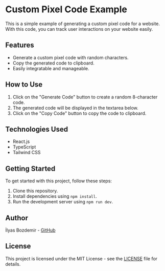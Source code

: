 # Custom Pixel Code Example

This is a simple example of generating a custom pixel code for a website. With this code, you can track user interactions on your website easily.

## Features

- Generate a custom pixel code with random characters.
- Copy the generated code to clipboard.
- Easily integratable and manageable.

## How to Use

1. Click on the "Generate Code" button to create a random 8-character code.
2. The generated code will be displayed in the textarea below.
3. Click on the "Copy Code" button to copy the code to clipboard.

## Technologies Used

- React.js
- TypeScript
- Tailwind CSS

## Getting Started

To get started with this project, follow these steps:

1. Clone this repository.
2. Install dependencies using `npm install`.
3. Run the development server using `npm run dev`.

## Author

İlyas Bozdemir - [GitHub](https://github.com/ilyasbozdemir)

## License

This project is licensed under the MIT License - see the [LICENSE](/LICENSE) file for details.
